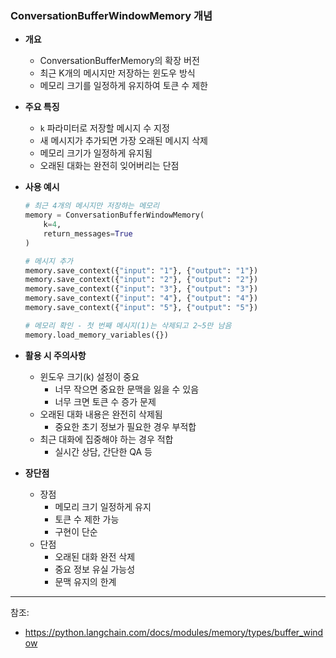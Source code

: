 ### ConversationBufferWindowMemory 개념

- **개요**
  - ConversationBufferMemory의 확장 버전
  - 최근 K개의 메시지만 저장하는 윈도우 방식
  - 메모리 크기를 일정하게 유지하여 토큰 수 제한

- **주요 특징**
  - `k` 파라미터로 저장할 메시지 수 지정
  - 새 메시지가 추가되면 가장 오래된 메시지 삭제
  - 메모리 크기가 일정하게 유지됨
  - 오래된 대화는 완전히 잊어버리는 단점

- **사용 예시**
  ```python
  # 최근 4개의 메시지만 저장하는 메모리
  memory = ConversationBufferWindowMemory(
      k=4,
      return_messages=True
  )
  
  # 메시지 추가
  memory.save_context({"input": "1"}, {"output": "1"})
  memory.save_context({"input": "2"}, {"output": "2"})
  memory.save_context({"input": "3"}, {"output": "3"})
  memory.save_context({"input": "4"}, {"output": "4"})
  memory.save_context({"input": "5"}, {"output": "5"})
  
  # 메모리 확인 - 첫 번째 메시지(1)는 삭제되고 2~5만 남음
  memory.load_memory_variables({})
  ```

- **활용 시 주의사항**
  - 윈도우 크기(k) 설정이 중요
    - 너무 작으면 중요한 문맥을 잃을 수 있음
    - 너무 크면 토큰 수 증가 문제
  - 오래된 대화 내용은 완전히 삭제됨
    - 중요한 초기 정보가 필요한 경우 부적합
  - 최근 대화에 집중해야 하는 경우 적합
    - 실시간 상담, 간단한 QA 등

- **장단점**
  - 장점
    - 메모리 크기 일정하게 유지
    - 토큰 수 제한 가능
    - 구현이 단순
  - 단점
    - 오래된 대화 완전 삭제
    - 중요 정보 유실 가능성
    - 문맥 유지의 한계

---
참조:
- https://python.langchain.com/docs/modules/memory/types/buffer_window 